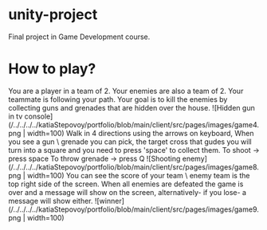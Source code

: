 # unity-project
Final project in Game Development course.

# How to play?
You are a player in a team of 2. Your enemies are also a team of 2.
Your teammate is following your path.
Your goal is to kill the enemies by collecting guns and grenades that are hidden over the house.
![Hidden gun in tv console](/../../../../katiaStepovoy/portfolio/blob/main/client/src/pages/images/game4.png | width=100)
Walk in 4 directions using the arrows on keyboard,
When you see a gun \ grenade you can pick, the target cross that gudes you will turn into a square and you need to press 'space' to collect them.
To shoot -> press space
To throw grenade -> press Q
![Shooting enemy](/../../../../katiaStepovoy/portfolio/blob/main/client/src/pages/images/game8.png | width=100)
You can see the score of your team \ enemy team is the top right side of the screen.
When all enemies are defeated the game is over and a message will show on the screen, alternatively- if you lose- a message will show either.
![winner](/../../../../katiaStepovoy/portfolio/blob/main/client/src/pages/images/game9.png | width=100)
